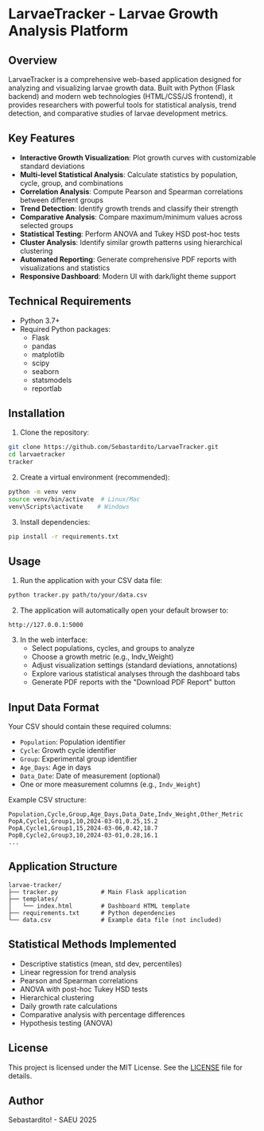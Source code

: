 # LarvaeTracker - Larvae Growth Analysis Platform

## Overview
LarvaeTracker is a comprehensive web-based application designed for analyzing and visualizing larvae growth data. Built with Python (Flask backend) and modern web technologies (HTML/CSS/JS frontend), it provides researchers with powerful tools for statistical analysis, trend detection, and comparative studies of larvae development metrics.

## Key Features
- **Interactive Growth Visualization**: Plot growth curves with customizable standard deviations
- **Multi-level Statistical Analysis**: Calculate statistics by population, cycle, group, and combinations
- **Correlation Analysis**: Compute Pearson and Spearman correlations between different groups
- **Trend Detection**: Identify growth trends and classify their strength
- **Comparative Analysis**: Compare maximum/minimum values across selected groups
- **Statistical Testing**: Perform ANOVA and Tukey HSD post-hoc tests
- **Cluster Analysis**: Identify similar growth patterns using hierarchical clustering
- **Automated Reporting**: Generate comprehensive PDF reports with visualizations and statistics
- **Responsive Dashboard**: Modern UI with dark/light theme support

## Technical Requirements
- Python 3.7+
- Required Python packages:
  - Flask
  - pandas
  - matplotlib
  - scipy
  - seaborn
  - statsmodels
  - reportlab

## Installation
1. Clone the repository:
```bash
git clone https://github.com/Sebastardito/LarvaeTracker.git
cd larvaetracker
tracker
```

2. Create a virtual environment (recommended):
```bash
python -m venv venv
source venv/bin/activate  # Linux/Mac
venv\Scripts\activate    # Windows
```

3. Install dependencies:
```bash
pip install -r requirements.txt
```

## Usage
1. Run the application with your CSV data file:
```bash
python tracker.py path/to/your/data.csv
```

2. The application will automatically open your default browser to:
```
http://127.0.0.1:5000
```

3. In the web interface:
   - Select populations, cycles, and groups to analyze
   - Choose a growth metric (e.g., Indv_Weight)
   - Adjust visualization settings (standard deviations, annotations)
   - Explore various statistical analyses through the dashboard tabs
   - Generate PDF reports with the "Download PDF Report" button

## Input Data Format
Your CSV should contain these required columns:
- `Population`: Population identifier
- `Cycle`: Growth cycle identifier
- `Group`: Experimental group identifier
- `Age_Days`: Age in days
- `Data_Date`: Date of measurement (optional)
- One or more measurement columns (e.g., `Indv_Weight`)

Example CSV structure:
```
Population,Cycle,Group,Age_Days,Data_Date,Indv_Weight,Other_Metric
PopA,Cycle1,Group1,10,2024-03-01,0.25,15.2
PopA,Cycle1,Group1,15,2024-03-06,0.42,18.7
PopB,Cycle2,Group3,10,2024-03-01,0.28,16.1
...
```

## Application Structure
```
larvae-tracker/
├── tracker.py            # Main Flask application
├── templates/
│   └── index.html        # Dashboard HTML template
├── requirements.txt      # Python dependencies
└── data.csv              # Example data file (not included)
```

## Statistical Methods Implemented
- Descriptive statistics (mean, std dev, percentiles)
- Linear regression for trend analysis
- Pearson and Spearman correlations
- ANOVA with post-hoc Tukey HSD tests
- Hierarchical clustering
- Daily growth rate calculations
- Comparative analysis with percentage differences
- Hypothesis testing (ANOVA)

## License
This project is licensed under the MIT License. See the [LICENSE](LICENSE) file for details.

## Author
Sebastardito! - SAEU 2025
